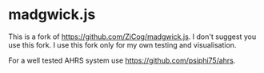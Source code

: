 madgwick.js
===========

This is a fork of https://github.com/ZiCog/madgwick.js. I don't suggest you use this fork.  I use this fork only for my own testing and visualisation.

For a well tested AHRS system use https://github.com/psiphi75/ahrs.

